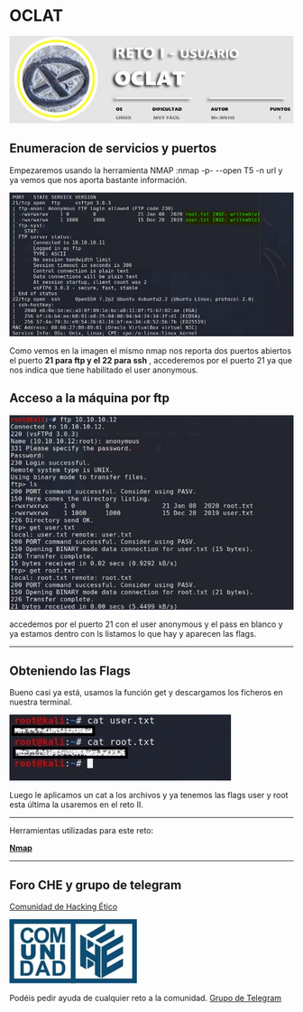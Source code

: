 OCLAT
=====

![](../images/reto1/JTVCcKk.jpg)

Enumeracion de servicios y puertos
----------------------------------

Empezaremos usando la herramienta NMAP :nmap -p- --open T5 -n url y ya vemos que nos aporta bastante información.

![](../images/reto1/nmap.jpg)

Como vemos en la imagen el mismo nmap nos reporta dos puertos abiertos el puerto **21 para ftp y el 22 para ssh** , accederemos por el puerto 21 ya que nos indica que tiene habilitado el user anonymous.

Acceso a la máquina por ftp
---------------------------

![](../images/reto1/ftp.jpg)

accedemos por el puerto 21 con el user anonymous y el pass en blanco y ya estamos dentro con ls listamos lo que hay y aparecen las flags.

* * *

Obteniendo las Flags
--------------------

Bueno casi ya está, usamos la función get y descargamos los ficheros en nuestra terminal.

![](../images/reto1/flags.jpg)

Luego le aplicamos un cat a los archivos y ya tenemos las flags user y root esta última la usaremos en el reto II.

* * *

Herramientas utilizadas para este reto:

[**Nmap**](https://nmap.org/)

* * *

Foro CHE y grupo de telegram
----------------------------

[Comunidad de Hacking Ético](http://ctf.comunidadhackingetico.es/home)

![](../images/logo.jpg)

Podéis pedir ayuda de cualquier reto a la comunidad. [Grupo de Telegram](https://t.me/HackingEticoEs)
